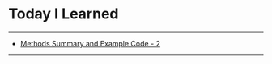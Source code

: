 # Today I Learned

---

- [Methods Summary and Example Code - 2](https://github.com/VincentGeranium/Swift-Study/tree/master/2019-10-07-Methods-2.playground)

---

